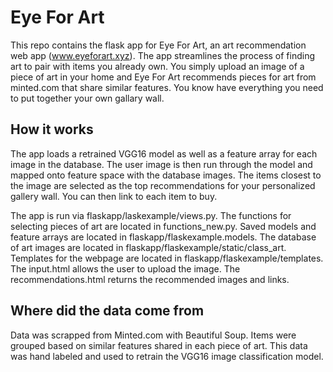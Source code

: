 # Eye For Art 

This repo contains the flask app for Eye For Art, an art recommendation web app (www.eyeforart.xyz). The app streamlines the process of finding art to pair with items you already own. You simply upload an image of a piece of art in your home and Eye For Art recommends pieces for art from minted.com that share similar features. You know have everything you need to put together your own gallary wall. 

## How it works

The app loads a retrained VGG16 model as well as a feature array for each image in the database. The user image is then run through the model and mapped onto feature space with the database images. The items closest to the image are selected as the top recommendations for your personalized gallery wall. You can then link to each item to buy. 

The app is run via flaskapp/laskexample/views.py. The functions for selecting pieces of art are located in functions_new.py. Saved models and feature arrays are located in flaskapp/flaskexample.models. The database of art images are located in flaskapp/flaskexample/static/class_art. Templates for the webpage are located in flaskapp/flaskexample/templates. The input.html allows the user to upload the image. The recommendations.html returns the recommended images and links. 

## Where did the data come from

Data was scrapped from Minted.com with Beautiful Soup. Items were grouped based on similar features shared in each piece of art. This data was hand labeled and used to retrain the VGG16 image classification model.






 
